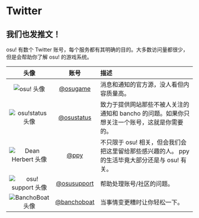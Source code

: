 # Twitter

## 我们也发推文！

osu! 有数个 Twitter 账号，每个服务都有其明确的目的。大多数访问量都很少，但是会帮助你了解 osu! 的游戏系统。

| 头像 | 账号 | 描述 |
| :-: | :-: | :-- |
| ![osu! 头像](img/osugame.jpg) | [@osugame](https://twitter.com/osugame) | 消息和通知的官方源，没人看但内容质量高。 |
| ![osu!status 头像](img/osustatus.jpg) | [@osustatus](https://twitter.com/osustatus) | 致力于提供网站那些不被人关注的通知和 bancho 的问题。如果你只想关注一个账号，这就是你需要的。 |
| ![Dean Herbert 头像](img/ppy.jpg) | [@ppy](https://twitter.com/ppy) | 不只限于 osu! 相关，但会我们会把这里留给那些感兴趣的人。 ppy 的生活毕竟大部分还是与 osu! 有关。 |
| ![osu! support 头像](img/osusupport.jpg) | [@osusupport](https://twitter.com/osusupport) | 帮助处理账号/社区的问题。 |
| ![BanchoBoat 头像](img/banchoboat.jpg) | [@banchoboat](https://twitter.com/banchoboat) | 当事情变更糟时让你轻松一下。 |
